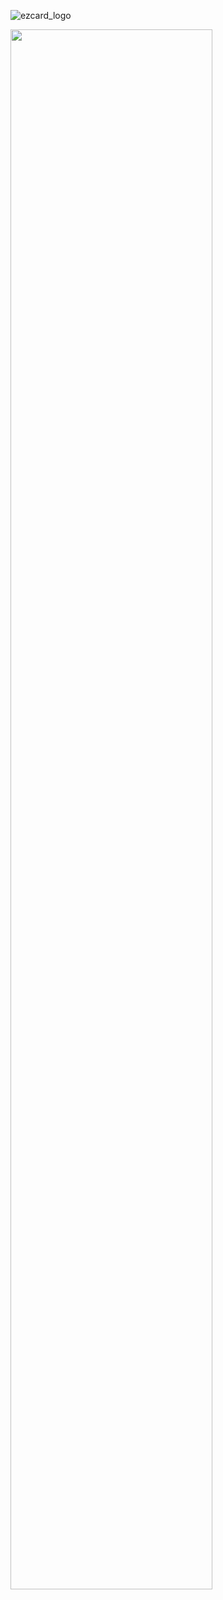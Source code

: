 ![ezcard_logo](https://github.com/EZ-card/EZ-Backend/assets/77954741/e8e8cef0-2a28-45b7-8e44-ff8c8aee6a4f)

<img width="80%" src="https://github.com/EZ-card/EZ-Backend/assets/77954741/e8e8cef0-2a28-45b7-8e44-ff8c8aee6a4f"/>

